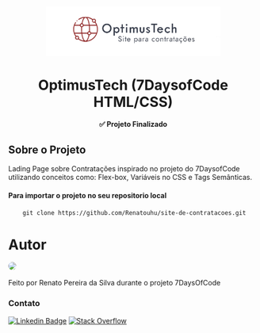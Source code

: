 <p width="100%" align="center">
    <img width="70%" src="https://github.com/Renatouhu/Assets/blob/main/site-de-contratacoes/contratacoes-banner.png">
</p>

<h1 align="center"> OptimusTech (7DaysofCode HTML/CSS) </h1>
<h4 align="center">✅ Projeto Finalizado</h4> 

## Sobre o Projeto
Lading Page sobre Contratações inspirado no projeto do 7DaysofCode utilizando conceitos como: Flex-box, Variáveis no CSS e Tags Semânticas.

#### Para importar o projeto no seu repositorio local
~~~git 
    git clone https://github.com/Renatouhu/site-de-contratacoes.git
~~~

# Autor

<img style="border-radius: 50%;" width="100px" src="https://avatars.githubusercontent.com/u/98525200?s=400&u=f8e6816fad9bbadcba451a4f6c545565f2b79674&v=4">

Feito por Renato Pereira da Silva durante o projeto 7DaysOfCode

### Contato
[![Linkedin Badge](https://img.shields.io/badge/LinkedIn-0077B5?style=for-the-badge&logo=linkedin&logoColor=white&link=https://www.linkedin.com/in/renato-pereira-da-silva-541701245/)](https://www.linkedin.com/in/renato-pereira-da-silva-541701245/)
[![Stack Overflow](https://img.shields.io/badge/-Stackoverflow-FE7A16?style=for-the-badge&logo=stack-overflow&logoColor=white&link=https://stackoverflow.com/users/21995773/renato)](https://stackoverflow.com/users/21995773/renato)
